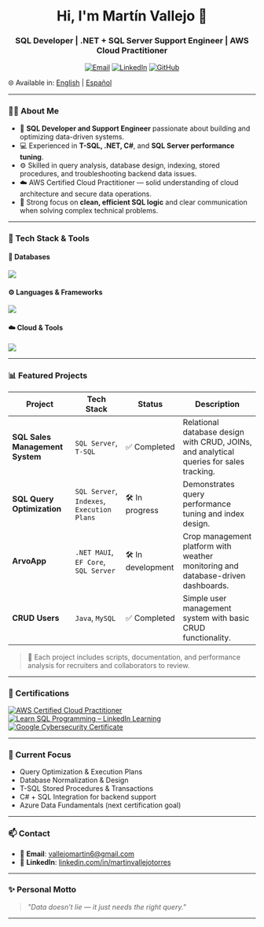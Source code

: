 <h1 align="center">Hi, I'm Martín Vallejo 👋</h1>
<h3 align="center">SQL Developer | .NET + SQL Server Support Engineer | AWS Cloud Practitioner</h3>

<p align="center">
  <a href="mailto:vallejomartin6@gmail.com"><img alt="Email" src="https://img.shields.io/badge/Email-d14836?logo=gmail&style=for-the-badge&logoColor=white"></a>
  <a href="https://www.linkedin.com/in/martinvallejotorres"><img alt="LinkedIn" src="https://img.shields.io/badge/LinkedIn-blue?logo=linkedin&style=for-the-badge&logoColor=white"></a>
  <a href="https://github.com/martinvallejotorres"><img alt="GitHub" src="https://img.shields.io/badge/GitHub-181717?logo=github&style=for-the-badge&logoColor=white"></a>
</p>

🌐 Available in: [English](README.md) | [Español](README.es.md)

---

### 👨‍💻 About Me

- 🧠 **SQL Developer and Support Engineer** passionate about building and optimizing data-driven systems.  
- 💻 Experienced in **T-SQL, .NET, C#**, and **SQL Server performance tuning**.  
- ⚙️ Skilled in query analysis, database design, indexing, stored procedures, and troubleshooting backend data issues.  
- ☁️ AWS Certified Cloud Practitioner — solid understanding of cloud architecture and secure data operations.  
- 🧩 Strong focus on **clean, efficient SQL logic** and clear communication when solving complex technical problems.

---

### 🧰 Tech Stack & Tools

#### 💾 Databases
![](https://skillicons.dev/icons?i=sqlserver,postgres,mysql)

#### ⚙️ Languages & Frameworks
![](https://skillicons.dev/icons?i=cs,dotnet,java,js)

#### ☁️ Cloud & Tools
![](https://skillicons.dev/icons?i=aws,azure,docker,git,github,postman,visualstudio)

---

### 📊 Featured Projects

| Project | Tech Stack | Status | Description |
|--------|------------|--------|-------------|
| **SQL Sales Management System** | `SQL Server`, `T-SQL` | ✅ Completed | Relational database design with CRUD, JOINs, and analytical queries for sales tracking. |
| **SQL Query Optimization** | `SQL Server`, `Indexes`, `Execution Plans` | 🛠️ In progress | Demonstrates query performance tuning and index design. |
| **ArvoApp** | `.NET MAUI`, `EF Core`, `SQL Server` | 🛠️ In development | Crop management platform with weather monitoring and database-driven dashboards. |
| **CRUD Users** | `Java`, `MySQL` | ✅ Completed | Simple user management system with basic CRUD functionality. |

> 🧠 Each project includes scripts, documentation, and performance analysis for recruiters and collaborators to review.

---

### 📜 Certifications

[![AWS Certified Cloud Practitioner](https://images.credly.com/size/110x110/images/00634f82-b07f-4bbd-a6bb-53de397fc3a6/image.png)](https://www.credly.com/badges/49a20772-7563-4bc5-bf87-3d33d602c6b9)
[![Learn SQL Programming – LinkedIn Learning](https://img.shields.io/badge/LinkedIn%20Learning-SQL-blue?logo=linkedin)](https://www.linkedin.com/learning/)
[![Google Cybersecurity Certificate](https://upload.wikimedia.org/wikipedia/commons/thumb/2/2f/Google_2015_logo.svg/110px-Google_2015_logo.svg.png)](https://coursera.org/verify/professional-cert/D4OJ7NBCTL63)

---

### 🧠 Current Focus

- Query Optimization & Execution Plans  
- Database Normalization & Design  
- T-SQL Stored Procedures & Transactions  
- C# + SQL Integration for backend support  
- Azure Data Fundamentals (next certification goal)

---

### 📫 Contact

- 📧 **Email**: [vallejomartin6@gmail.com](mailto:vallejomartin6@gmail.com)  
- 💼 **LinkedIn**: [linkedin.com/in/martinvallejotorres](https://www.linkedin.com/in/martinvallejotorres)

---

### ✨ Personal Motto

> _"Data doesn’t lie — it just needs the right query."_  

---

<!--
**martinvallejotorres/martinvallejotorres** — SQL Developer Portfolio.
-->
